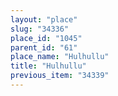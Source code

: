 ```yaml
---
layout: "place"
slug: "34336"
place_id: "1045"
parent_id: "61"
place_name: "Hulhullu"
title: "Hulhullu"
previous_item: "34339"
---
```

